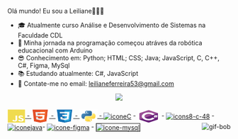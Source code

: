 Olá mundo! Eu sou a Leiliane👋🏻💜

- 🎓 Atualmente curso Análise e Desenvolvimento de Sistemas na Faculdade CDL
- 🤖 Minha jornada na programação começou atráves da robótica educacional com Arduino
- 😎 Conhecimento em: Python; HTML; CSS; Java; JavaScript, C, C++, C#, Figma, MySql
- 📚 Estudando atualmente: C#, JavaScript
- 📩 Contate-me no email: leilianeferreira53@gmail.com

<div align="center">
  <a href="https://github.com/LeiliFerreira"> 
  <img height="190em" src="https://github-readme-stats.vercel.app/api/top-langs/?username=LeilianeDev1711&layout=compact&langs_count=7&theme=jolly"/>
</div>
  
<div style="display: inline_block"><br>
  <img align="center" height="30" width="40" src="https://raw.githubusercontent.com/devicons/devicon/master/icons/javascript/javascript-plain.svg"> -
  <img align="center" height="30" width="40" src="https://raw.githubusercontent.com/devicons/devicon/master/icons/html5/html5-original.svg"> -
  <img align="center" height="30" width="40" src="https://raw.githubusercontent.com/devicons/devicon/master/icons/css3/css3-original.svg"> -
  <img align="center" height="30" width="40" src="https://raw.githubusercontent.com/devicons/devicon/master/icons/python/python-original.svg"> -
  <a href="https://imgbb.com/"><img src="https://i.ibb.co/1z6Zhb0/iconeC.png" alt="iconeC" border="0" img align="center" height="30" width="40"></a> -
  <img align="center" src="https://raw.githubusercontent.com/devicons/devicon/master/icons/csharp/csharp-original.svg" height="29" width="50">  -
  <a href="https://imgbb.com/"><img src="https://i.ibb.co/3BMKK8k/icons8-c-48.png" alt="icons8-c-48" border="0" img align="center" height="30" width="40"></a>  -
  <a href="https://imgbb.com/"><img src="https://i.ibb.co/vXdzJKp/iconejava.png" alt="iconejava" border="0" img align="center" height="40" width="50"></a>-
  <a href="https://imgbb.com/"><img src="https://i.ibb.co/th4XDFz/icone-figma.png" alt="icone-figma" border="0" img align="center" height="30" width="30"></a> -
  <a href="https://imgbb.com/"><img src="https://i.ibb.co/s6s8nM8/icone-mysql.png" alt="icone-mysql" alt="icone-figma" border="1" img align="center" height="32" width="32"> </a>
  <a href="https://imgbb.com/"><img src="https://i.ibb.co/ctzCftY/gif-bob.gif" alt="gif-bob" border="0" img align="right" ></a>
</div> 

##
